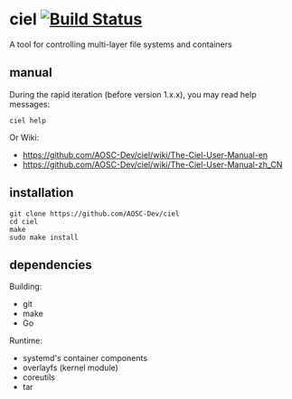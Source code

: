 # ciel [![Build Status](https://api.travis-ci.org/AOSC-Dev/ciel.svg)](https://travis-ci.org/AOSC-Dev/ciel)
A tool for controlling multi-layer file systems and containers

## manual

During the rapid iteration (before version 1.x.x), you may read help messages:
```
ciel help
```

Or Wiki:
- https://github.com/AOSC-Dev/ciel/wiki/The-Ciel-User-Manual-en
- https://github.com/AOSC-Dev/ciel/wiki/The-Ciel-User-Manual-zh_CN

## installation


```
git clone https://github.com/AOSC-Dev/ciel
cd ciel
make
sudo make install
```

## dependencies

Building:
- git
- make
- Go

Runtime:
- systemd's container components
- overlayfs (kernel module)
- coreutils
- tar

